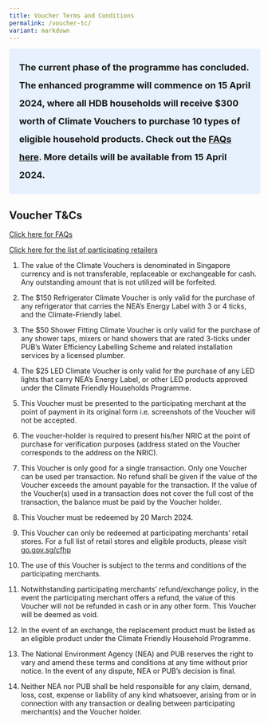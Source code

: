 ```yaml
---
title: Voucher Terms and Conditions
permalink: /voucher-tc/
variant: markdown
---
```

<style> .light-blue-box { background-color: #E6F1FD; padding: 20px; border-radius: 5px; font-weight: bold; font-size: 18px; line-height: 2; } </style>   <div class="light-blue-box"> The current phase of the programme has concluded. The enhanced programme will commence on 15 April 2024, where all HDB households will receive $300 worth of Climate Vouchers to purchase 10 types of eligible household products. Check out the <a href="/faq/enhanced">FAQs here</a>. More details will be available from 15 April 2024. </div>   

## Voucher T&amp;Cs

[Click here for FAQs](https://www.climate-friendly-households.gov.sg/faq/)

[Click here for the list of participating retailers](https://www.climate-friendly-households.gov.sg/retailers/list-of-retailers/)



1. The value of the Climate Vouchers is denominated in Singapore currency and is not transferable, replaceable or exchangeable for cash. Any outstanding amount that is not utilized will be forfeited.



2. The $150 Refrigerator Climate Voucher is only valid for the purchase of any refrigerator that carries the NEA’s Energy Label with 3 or 4 ticks, and the Climate-Friendly label.



3. The $50 Shower Fitting Climate Voucher is only valid for the purchase of any shower taps, mixers or hand showers that are rated 3-ticks under PUB’s Water Efficiency Labelling Scheme and related installation services by a licensed plumber.



4. The $25 LED Climate Voucher is only valid for the purchase of any LED lights that carry NEA’s Energy Label, or other LED products approved under the Climate Friendly Households Programme.



5. This Voucher must be presented to the participating merchant at the point of payment in its original form i.e. screenshots of the Voucher will not be accepted.



6. The voucher-holder is required to present his/her NRIC at the point of purchase for verification purposes (address stated on the Voucher corresponds to the address on the NRIC).



7. This Voucher is only good for a single transaction. Only one Voucher can be used per transaction. No refund shall be given if the value of the Voucher exceeds the amount payable for the transaction. If the value of the Voucher(s) used in a transaction does not cover the full cost of the transaction, the balance must be paid by the Voucher holder.



8. This Voucher must be redeemed by 20 March 2024.



9. This Voucher can only be redeemed at participating merchants’ retail stores. For a full list of retail stores and eligible products, please visit [go.gov.sg/cfhp](https://www.climate-friendly-households.gov.sg/)


10. The use of this Voucher is subject to the terms and conditions of the participating merchants.



11. Notwithstanding participating merchants’ refund/exchange policy, in the event the participating merchant offers a refund, the value of this Voucher will not be refunded in cash or in any other form. This Voucher will be deemed as void.



12. In the event of an exchange, the replacement product must be listed as an eligible product under the Climate Friendly Household Programme.



13. The National Environment Agency (NEA) and PUB reserves the right to vary and amend these terms and conditions at any time without prior notice. In the event of any dispute, NEA or PUB’s decision is final.



14. Neither NEA nor PUB shall be held responsible for any claim, demand, loss, cost, expense or liability of any kind whatsoever, arising from or in connection with any transaction or dealing between participating merchant(s) and the Voucher holder.